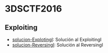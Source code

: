 # 3DSCTF2016

## Exploiting

- [solucion-ExplotingI](https://github.com/g4ngli0s/CTF/blob/master/CTFCiberseg17/ExploitingI.md): Solución al ExploitingI
- [solucion-ReversingI](https://github.com/g4ngli0s/CTF/blob/master/CTFCiberseg17/ReversingI.md): Solución al ReversingI
